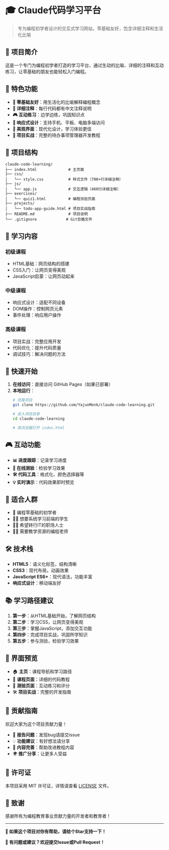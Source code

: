 # 🎓 Claude代码学习平台

> 专为编程初学者设计的交互式学习网站，零基础友好，包含详细注释和生活化比喻

## 📖 项目简介

这是一个专门为编程初学者打造的学习平台，通过生动的比喻、详细的注释和互动练习，让零基础的朋友也能轻松入门编程。

## 🌟 特色功能

- **🎯 零基础友好**：用生活化的比喻解释编程概念
- **📝 详细注释**：每行代码都有中文注释说明
- **🎮 互动练习**：边学边练，巩固知识点
- **📱 响应式设计**：支持手机、平板、电脑多端访问
- **🎨 美观界面**：现代化设计，学习体验更佳
- **🚀 项目实战**：完整的待办事项管理器开发教程

## 📁 项目结构

```
claude-code-learning/
├── index.html              # 主页面
├── css/
│   └── style.css           # 样式文件（700+行详细注释）
├── js/
│   └── app.js              # 交互逻辑（460行详细注释）
├── exercises/
│   └── quiz1.html          # 编程测验页面
├── projects/
│   └── todo-app-guide.html # 项目实战指南
├── README.md               # 项目说明
└── .gitignore             # Git忽略文件
```

## 🎯 学习内容

### 初级课程
- HTML基础：网页结构的搭建
- CSS入门：让网页变得美观
- JavaScript启蒙：让网页动起来

### 中级课程
- 响应式设计：适配不同设备
- DOM操作：控制网页元素
- 事件处理：响应用户操作

### 高级课程
- 项目实战：完整应用开发
- 代码优化：提升代码质量
- 调试技巧：解决问题的方法

## 🚀 快速开始

1. **在线访问**：直接访问 GitHub Pages（如果已部署）
2. **本地运行**：
   ```bash
   # 克隆项目
   git clone https://github.com/YajunMonk/claude-code-learning.git
   
   # 进入项目目录
   cd claude-code-learning
   
   # 用浏览器打开 index.html
   ```

## 🎮 互动功能

- **📊 进度跟踪**：记录学习进度
- **🧪 在线测验**：检验学习效果
- **🛠️ 代码工具**：格式化、颜色选择器等
- **💡 实时演示**：代码效果即时预览

## 🎯 适合人群

- 🔰 编程零基础的初学者
- 👨‍🎓 想要系统学习前端的学生
- 👩‍💼 希望转行IT的职场人士
- 👨‍🏫 需要教学资源的编程老师

## 🛠️ 技术栈

- **HTML5**：语义化标签，结构清晰
- **CSS3**：现代布局，动画效果
- **JavaScript ES6+**：现代语法，功能丰富
- **响应式设计**：移动端友好

## 📚 学习路径建议

1. **第一步**：从HTML基础开始，了解网页结构
2. **第二步**：学习CSS，让网页变得美观
3. **第三步**：掌握JavaScript，添加交互功能
4. **第四步**：完成项目实战，巩固所学知识
5. **第五步**：参与测验，检验学习效果

## 🎨 界面预览

- 🏠 **主页**：课程导航和学习路径
- 📝 **课程页面**：详细的代码教程
- 🧪 **测验页面**：互动练习和评分
- 🛠️ **项目实战**：完整的开发指南

## 🤝 贡献指南

欢迎大家为这个项目贡献力量！

- 🐛 **报告问题**：发现bug请提交issue
- 💡 **功能建议**：有好想法请分享
- 📝 **内容完善**：帮助改进教程内容
- 🌍 **推广分享**：让更多人受益

## 📄 许可证

本项目采用 MIT 许可证，详情请查看 [LICENSE](LICENSE) 文件。

## 🙏 致谢

感谢所有为编程教育事业贡献力量的开发者和教育者！

---

**🌟 如果这个项目对你有帮助，请给个Star支持一下！**

**📧 有问题或建议？欢迎提交Issue或Pull Request！**